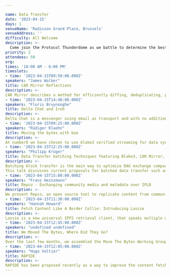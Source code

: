```yaml
---

name: Data Transfer
date: '2023-04-15'
days: 1
venueName: 'Radisson Grand Place, Brussels'
venueAddress: ''
difficulty: All Welcome
description: >-
  Come join the Protocol Thunderdome as we battle to determine the best way to move content addressed bytes! We'll review recent progress in data transfer, including work coming out of the Move The Bytes Working Group, and explore how we can make IPFS 10x faster at getting your stuff than Web2!
priority: 2
attendees: 50
org: 
times: '10:00 AM - 6:00 PM'
timeslots:
- time: '2023-04-15T09:50:00.000Z'
speakers: "James Walker"
title: CAR Mirror Reflections
description: >-
CAR Mirror describes a method for efficiently diffing, deduplicating, packaging, and transmitting IPLD data from source to sink.  In this talk I'll give an introduction to the CAR Mirror protocol and then review the current state of the Go implementation.
- time: '2023-04-15T14:40:00.000Z'
speakers: "Floris Bruynooghe"
title: Delta Chat and Iroh
description: >-
Delta Chat is a messenger using email as transport and with no additional infrastructure.  This talk will discuss how the minimalist Iroh is used by Delta Chat to easily set up a second device by connecting both devices peer-to-peer.
- time: '2023-04-15T09:25:00.000Z'
speakers: "Rüdiger Klaehn"
title: Moving the bytes with bao
description: >-
At number0 we have chosen to use blake3 verified streaming for data synchronization. I will explain how bao works, what the tradeoffs are, and what higher layers will benefit from lightning fast partial sync of large files.
- time: '2023-04-15T12:25:00.000Z'
speakers: "Philipp Krüger"
title: Data Transfer batching Techniques featuring Blake3, CAR Mirror, and more
description: >-
Batching block transfer is the main way to optimize DAG exchange compared to bitswap.
This talk discusses current proposals for batched data transfer such as blake3 with bao, sending CAR files, CAR mirror, and GraphSync. We’ll look at what use cases they do and don’t solve as well as which techniques from one protocol could be applied in others.
- time: '2023-04-15T15:00:00.000Z'
speakers: "Franz Heinzmann"
title: Repco - Exchanging community media and metadata over IPLD
description: >-
We present Repco, an open source tool to replicate content from community media publishers. Repco uses IPLD repositories, CAR streams and UCANs to exchange authenticated logs of media content and metadata, which is ingested from different sources (RSS, REST APIs). Repco is developed within a wide network of European community media publishers and builds on long-running discussions on better publishing networks for small-scale media outlets. Future plans include connecting to speech transcription and translation services as well as integrating community features over ActivityPub.
- time: '2023-04-15T11:30:00.000Z'
speakers: "Hannah Howard"
title: Fetch Content Like A Border Collie: Introducing Lassie
description: >-
Lassie is a new universal IPFS retrieval client, that speaks multiple data transfer protocols to easily find and fetch your data -- no questions asked. Lassie is already operating at scale in the Saturn network. We'll talk about our design goals with Lassie, how we built it, and how Lassie might learn to speak your bespoke data transfer protocol in the future!
- time: '2023-04-15T12:45:00.000Z'
speakers: "undefined undefined"
title: We Moved The Bytes, Where Did They Go?
description: >-
Over the last few months, we assembled the Move The Bytes Working Group to improve data transfer protocols across the IPFS network. This panel discussion will cover what we discussed, what we think we learned, and where we'd like to take this work from here.
- time: '2023-04-15T12:05:00.000Z'
speakers: "Hugo Valtier"
title: RAPIDE
description: >-
RAPIDE has been proposed recently as a way to improve the content fetching performance of IPFS. This talk will be a demo of RAPIDE powering ipget 2.0. A brief description of the internals of RAPIDE will also be given to provide context to the audience.
---
```

